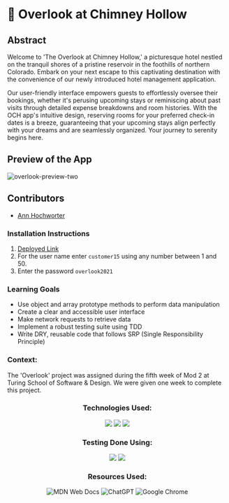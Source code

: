 # 🏨 Overlook at Chimney Hollow

## Abstract

Welcome to 'The Overlook at Chimney Hollow,' a picturesque hotel nestled on the tranquil shores of a pristine reservoir in the foothills of northern Colorado. Embark on your next escape to this captivating destination with the convenience of our newly introduced hotel management application. 

Our user-friendly interface empowers guests to effortlessly oversee their bookings, whether it's perusing upcoming stays or reminiscing about past visits through detailed expense breakdowns and room histories. With the OCH app's intuitive design, reserving rooms for your preferred check-in dates is a breeze, guaranteeing that your upcoming stays align perfectly with your dreams and are seamlessly organized. Your journey to serenity begins here.

## Preview of the App
![overlook-preview-two](https://github.com/AHochworter/Overlook/assets/125393235/2b58ed97-2cac-474b-8ee4-007e5677adc0)

## Contributors

- [Ann Hochworter](https://github.com/AHochworter)

### Installation Instructions

1. [Deployed Link](https://ahochworter.github.io/Overlook/)
2. For the user name enter `customer15` using any number between 1 and 50.
3. Enter the password `overlook2021`

### Learning Goals

- Use object and array prototype methods to perform data manipulation
- Create a clear and accessible user interface
- Make network requests to retrieve data
- Implement a robust testing suite using TDD
- Write DRY, reusable code that follows SRP (Single Responsibility Principle)

### Context:
The 'Overlook' project was assigned during the fifth week of Mod 2 at Turing School of Software & Design.  We were given one week to complete this project.
 
 <div align="center">
  
### Technologies Used:
  
<img src="https://img.shields.io/badge/JavaScript-323330?style=for-the-badge&logo=javascript&logoColor=F7DF1E" /> <img src="https://img.shields.io/badge/CSS3-1572B6?style=for-the-badge&logo=css3&logoColor=white" /> <img src="https://img.shields.io/badge/HTML5-E34F26?style=for-the-badge&logo=html5&logoColor=white" />


### Testing Done Using:
  
<img src="https://img.shields.io/badge/-mocha-%238D6748?style=for-the-badge&logo=mocha&logoColor=white" /> <img src="https://img.shields.io/badge/chai-A30701?style=for-the-badge&logo=chai&logoColor=white" />


### Resources Used:

![MDN Web Docs](https://img.shields.io/badge/MDN_Web_Docs-black?style=for-the-badge&logo=mdnwebdocs&logoColor=white)
![ChatGPT](https://img.shields.io/badge/chatGPT-74aa9c?style=for-the-badge&logo=openai&logoColor=white)
![Google Chrome](https://img.shields.io/badge/Google%20Chrome-4285F4?style=for-the-badge&logo=GoogleChrome&logoColor=white)

</div>
